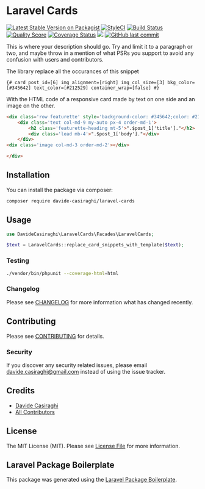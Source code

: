 # Laravel Cards

[![Latest Stable Version on Packagist](https://img.shields.io/packagist/v/davide-casiraghi/laravel-cards.svg?style=flat-square)](https://packagist.org/packages/davide-casiraghi/laravel-cards)
[![StyleCI](https://styleci.io/repos/185434966/shield?style=flat-square)](https://styleci.io/repos/185434966)
<a href="https://travis-ci.org/davide-casiraghi/laravel-cards"><img src="https://travis-ci.org/davide-casiraghi/laravel-cards.svg" alt="Build Status"></a>
[![Quality Score](https://img.shields.io/scrutinizer/g/davide-casiraghi/laravel-cards.svg?style=flat-square)](https://scrutinizer-ci.com/g/davide-casiraghi/laravel-cards)
[![Coverage Status](https://scrutinizer-ci.com/g/davide-casiraghi/laravel-cards/badges/coverage.png?b=master)](https://scrutinizer-ci.com/g/davide-casiraghi/laravel-cards/)
<a href="https://codeclimate.com/github/davide-casiraghi/laravel-cards/maintainability"><img src="https://api.codeclimate.com/v1/badges/d5cb79bbd0e9b3a2940e/maintainability" /></a>
[![GitHub last commit](https://img.shields.io/github/last-commit/davide-casiraghi/laravel-cards.svg)](https://github.com/davide-casiraghi/laravel-cards) 


This is where your description should go. Try and limit it to a paragraph or two, and maybe throw in a mention of what PSRs you support to avoid any confusion with users and contributors.

The library replace all the occurances of this snippet
```
{# card post_id=[6] img_alignment=[right] img_col_size=[3] bkg_color=[#345642] text_color=[#212529] container_wrap=[false] #}
```
With the HTML code of a responsive card made by text on one side and an image on the other.
```html
<div class='row featurette' style='background-color: #345642;color: #212529;'>
	<div class='text col-md-9 my-auto px-4 order-md-1'>
		<h2 class='featurette-heading mt-5'>".$post_1['title']."</h2>
		<div class='lead mb-4'>".$post_1['body']."</div>
	</div>
<div class='image col-md-3 order-md-2'></div>

</div>
```

## Installation

You can install the package via composer:

```bash
composer require davide-casiraghi/laravel-cards
```

## Usage

``` php
use DavideCasiraghi\LaravelCards\Facades\LaravelCards;  

$text = LaravelCards::replace_card_snippets_with_template($text);
```

### Testing

``` bash
./vendor/bin/phpunit --coverage-html=html
```

### Changelog

Please see [CHANGELOG](CHANGELOG.md) for more information what has changed recently.

## Contributing

Please see [CONTRIBUTING](CONTRIBUTING.md) for details.

### Security

If you discover any security related issues, please email davide.casiraghi@gmail.com instead of using the issue tracker.

## Credits

- [Davide Casiraghi](https://github.com/davide-casiraghi)
- [All Contributors](../../contributors)

## License

The MIT License (MIT). Please see [License File](LICENSE.md) for more information.

## Laravel Package Boilerplate

This package was generated using the [Laravel Package Boilerplate](https://laravelpackageboilerplate.com).

